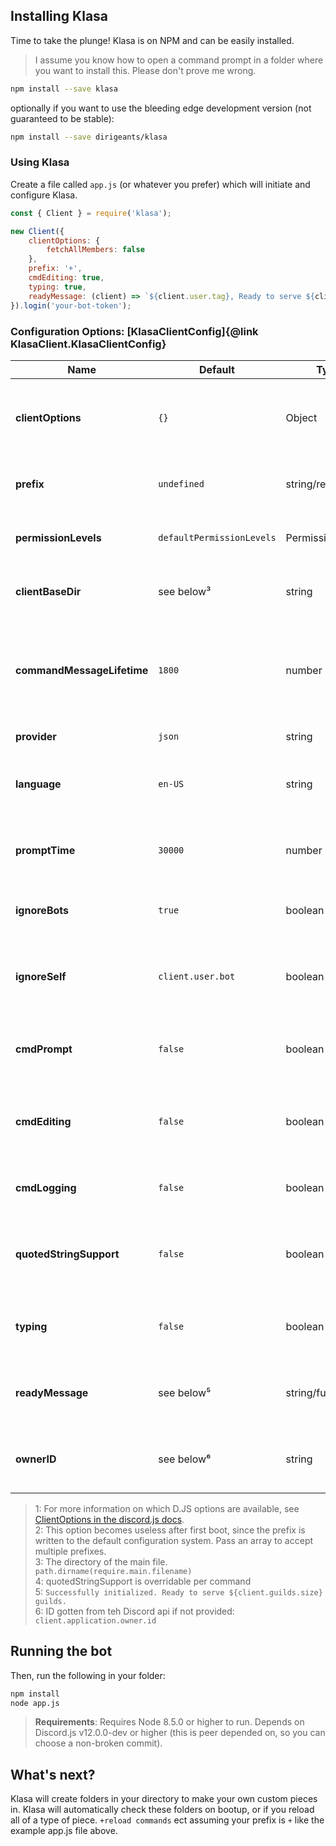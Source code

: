 ## Installing Klasa

Time to take the plunge! Klasa is on NPM and can be easily installed.

> I assume you know how to open a command prompt in a folder where you want to install this. Please don't prove me wrong.

```sh
npm install --save klasa
```

optionally if you want to use the bleeding edge development version (not guaranteed to be stable):

```sh
npm install --save dirigeants/klasa
```

### Using Klasa

Create a file called `app.js` (or whatever you prefer) which will initiate and configure Klasa.

```javascript
const { Client } = require('klasa');

new Client({
    clientOptions: {
        fetchAllMembers: false
    },
    prefix: '+',
    cmdEditing: true,
    typing: true,
    readyMessage: (client) => `${client.user.tag}, Ready to serve ${client.guilds.size} guilds and ${client.users.size} users`
}).login('your-bot-token');
```

### Configuration Options: [KlasaClientConfig]{@link KlasaClient.KlasaClientConfig}

| Name                       | Default                   | Type               | Description                                                                         |
| -------------------------- | ------------------------- | ------------------ | ----------------------------------------------------------------------------------- |
| **clientOptions**          | `{}`                      | Object             | These are passed directly to the discord.js library. They are optional.¹            |
| **prefix**                 | `undefined`               | string/regex/array | The default prefix(es) when the bot first boots up.²                                |
| **permissionLevels**       | `defaultPermissionLevels` | PermissionLevels   | The permission levels to use with this bot                                          |
| **clientBaseDir**          | see below³                | string             | The directory where all piece folders can be found                                  |
| **commandMessageLifetime** | `1800`                    | number             | The threshold for when comand messages should be sweeped in seconds since last edit |
| **provider**               | `json`                    | string             | The provider to use in Klasa                                                        |
| **language**               | `en-US`                   | string             | The default language Klasa should opt-in for the commands                           |
| **promptTime**             | `30000`                   | number             | The amount of time in milliseconds prompts should last                              |
| **ignoreBots**             | `true`                    | boolean            | Whether or not this bot should ignore other bots                                    |
| **ignoreSelf**             | `client.user.bot`         | boolean            | Whether or not this bot should ignore itself (true for bots, false for selfbots)    |
| **cmdPrompt**              | `false`                   | boolean            | Whether the bot should prompt missing parameters                                    |
| **cmdEditing**             | `false`                   | boolean            | Whether the bot should update responses if the command is edited                    |
| **cmdLogging**             | `false`                   | boolean            | Whether the bot should log command usage                                            |
| **quotedStringSupport**    | `false`                   | boolean            | Whether the bot should default to using quoted string support⁴                      |
| **typing**                 | `false`                   | boolean            | Whether the bot should type while processing commands.                              |
| **readyMessage**           | see below⁵                | string/function    | readyMessage to be passed through to Klasa's ready event.                           |
| **ownerID**                | see below⁶                | string             | The discord id for the user the bot should respect as the owner                     |

>1: For more information on which D.JS options are available, see [ClientOptions in the discord.js docs](https://discord.js.org/#/docs/main/master/typedef/ClientOptions).  
>2: This option becomes useless after first boot, since the prefix is written to the default configuration system. Pass an array to accept multiple prefixes.  
>3: The directory of the main file. `path.dirname(require.main.filename)`  
>4: quotedStringSupport is overridable per command  
>5: `Successfully initialized. Ready to serve ${client.guilds.size} guilds.`  
>6: ID gotten from teh Discord api if not provided: `client.application.owner.id`  

## Running the bot

Then, run the following in your folder:

```sh
npm install
node app.js
```

> **Requirements**: Requires Node 8.5.0 or higher to run. Depends on Discord.js v12.0.0-dev or higher (this is peer depended on, so you can choose a non-broken commit).

## What's next?

Klasa will create folders in your directory to make your own custom pieces in. Klasa will automatically check these folders on bootup, or if you reload all of a type of piece. `+reload commands` ect assuming your prefix is `+` like the example app.js file above.
